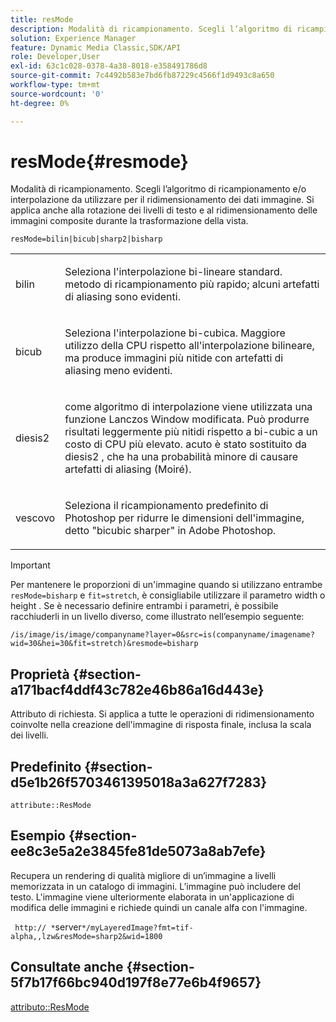 ```yaml
---
title: resMode
description: Modalità di ricampionamento. Scegli l’algoritmo di ricampionamento e/o interpolazione da utilizzare per il ridimensionamento dei dati immagine. Si applica anche alla rotazione dei livelli di testo e al ridimensionamento delle immagini composite durante la trasformazione della vista.
solution: Experience Manager
feature: Dynamic Media Classic,SDK/API
role: Developer,User
exl-id: 63c1c028-0378-4a38-8018-e358491786d8
source-git-commit: 7c4492b583e7bd6fb87229c4566f1d9493c8a650
workflow-type: tm+mt
source-wordcount: '0'
ht-degree: 0%

---
```


# resMode{#resmode}

Modalità di ricampionamento. Scegli l’algoritmo di ricampionamento e/o interpolazione da utilizzare per il ridimensionamento dei dati immagine. Si applica anche alla rotazione dei livelli di testo e al ridimensionamento delle immagini composite durante la trasformazione della vista.

`resMode=bilin|bicub|sharp2|bisharp`

<table id="table_FD658AC521E24EB9ADBB87F98549BC3B"> 
 <tbody> 
  <tr> 
   <td colname="col1"> <p> <span class="codeph"> bilin </span> </p> </td> 
   <td colname="col2"> <p>Seleziona l'interpolazione bi-lineare standard. metodo di ricampionamento più rapido; alcuni artefatti di aliasing sono evidenti. </p> </td> 
  </tr> 
  <tr> 
   <td colname="col1"> <p> <span class="codeph"> bicub </span> </p> </td> 
   <td colname="col2"> <p>Seleziona l'interpolazione bi-cubica. Maggiore utilizzo della CPU rispetto all'interpolazione bilineare, ma produce immagini più nitide con artefatti di aliasing meno evidenti. </p> </td> 
  </tr> 
  <tr> 
   <td colname="col1"> <p> <span class="codeph"> diesis2 </span> </p> </td> 
   <td colname="col2"> <p>come algoritmo di interpolazione viene utilizzata una funzione Lanczos Window modificata. Può produrre risultati leggermente più nitidi rispetto a bi-cubic a un costo di CPU più elevato. <span class="codeph"> acuto </span> è stato sostituito da <span class="codeph"> diesis2 </span>, che ha una probabilità minore di causare artefatti di aliasing (Moiré). </p> </td> 
  </tr> 
  <tr> 
   <td colname="col1"> <p> <span class="codeph"> vescovo </span> </p> </td> 
   <td colname="col2"> <p>Seleziona il ricampionamento predefinito di Photoshop per ridurre le dimensioni dell'immagine, detto "bicubic sharper" in Adobe Photoshop. </p> </td> 
  </tr> 
 </tbody> 
</table>

>[!IMPORTANT]
>
>Per mantenere le proporzioni di un&#39;immagine quando si utilizzano entrambe `resMode=bisharp` e `fit=stretch`, è consigliabile utilizzare il parametro width o height . Se è necessario definire entrambi i parametri, è possibile racchiuderli in un livello diverso, come illustrato nell’esempio seguente:
>
>`/is/image/is/image/companyname?layer=0&src=is(companyname/imagename?wid=30&hei=30&fit=stretch)&resmode=bisharp`

## Proprietà {#section-a171bacf4ddf43c782e46b86a16d443e}

Attributo di richiesta. Si applica a tutte le operazioni di ridimensionamento coinvolte nella creazione dell&#39;immagine di risposta finale, inclusa la scala dei livelli.

## Predefinito {#section-d5e1b26f5703461395018a3a627f7283}

`attribute::ResMode`

## Esempio {#section-ee8c3e5a2e3845fe81de5073a8ab7efe}

Recupera un rendering di qualità migliore di un’immagine a livelli memorizzata in un catalogo di immagini. L’immagine può includere del testo. L&#39;immagine viene ulteriormente elaborata in un&#39;applicazione di modifica delle immagini e richiede quindi un canale alfa con l&#39;immagine.

` http:// *`server`*/myLayeredImage?fmt=tif-alpha,,lzw&resMode=sharp2&wid=1800`

## Consultate anche {#section-5f7b17f66bc940d197f8e77e6b4f9657}

[attributo::ResMode](../../../../../is-api/image-catalog/image-serving-api-ref/c-image-catalog-reference/c-attributes-reference/r-is-cat-resmode.md#reference-609095ef568743a086f28d87c54dafa2)
